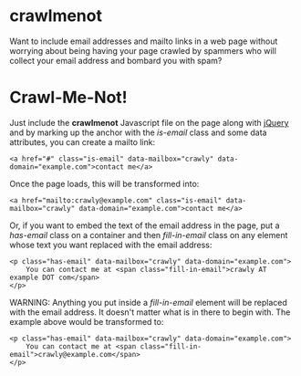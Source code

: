 # crawlmenot

Want to include email addresses and mailto links in a web page
without worrying about being having your page crawled by spammers
who will collect your email address and bombard you with spam?

# Crawl-Me-Not!

Just include the **crawlmenot** Javascript file on the page
along with [jQuery](http://jquery.com/) and by marking up the
anchor with the *is-email* class and some data attributes,
you can create a mailto link:

    <a href="#" class="is-email" data-mailbox="crawly" data-domain="example.com">contact me</a>

Once the page loads, this will be transformed into:

    <a href="mailto:crawly@example.com" class="is-email" data-mailbox="crawly" data-domain="example.com">contact me</a>

Or, if you want to embed the text of the email address in the page,
put a *has-email* class on a container and then *fill-in-email* class
on any element whose text you want replaced with the email address:

    <p class="has-email" data-mailbox="crawly" data-domain="example.com">
        You can contact me at <span class="fill-in-email">crawly AT example DOT com</span>
    </p>

WARNING: Anything you put inside a *fill-in-email* element will be replaced with the email address.
It doesn't matter what is in there to begin with. The example above would be transformed to:

    <p class="has-email" data-mailbox="crawly" data-domain="example.com">
        You can contact me at <span class="fill-in-email">crawly@example.com</span>
    </p>
